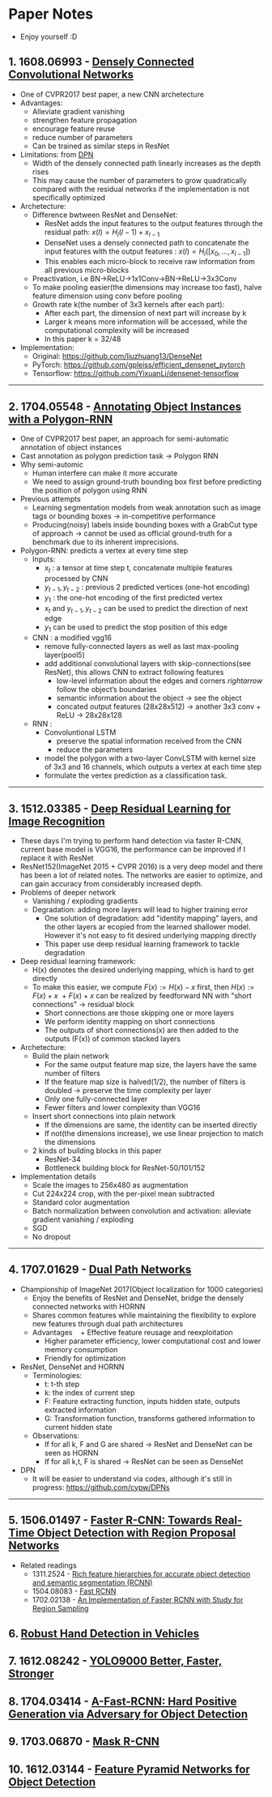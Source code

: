 # Paper Notes
+ Enjoy yourself :D

## 1. 1608.06993 - [Densely Connected Convolutional Networks](https://arxiv.org/abs/1608.06993)
+ One of CVPR2017 best paper, a new CNN archetecture
+ Advantages:
  + Alleviate gradient vanishing
  + strengthen feature propagation
  + encourage feature reuse
  + reduce number of parameters
  + Can be trained as similar steps in ResNet
+ Limitations: from [DPN](https://arxiv.org/abs/1707.01629)
  + Width of the densely connected path linearly increases as the depth rises
  + This may cause the number of parameters to grow quadratically compared with the residual networks if the implementation is not specifically optimized
+ Archetecture: 
  + Difference bwtween ResNet and DenseNet: 
    + ResNet adds the input features to the output features through the residual path: $x(l) = H_l(l-1) + x_{l-1}$
    + DenseNet uses a densely connected path to concatenate the input features with the output features : $x(l) = H_l([x_0,...,x_{l-1}])$
    + This enables each micro-block to receive raw information from all previous micro-blocks
  + Preactivation, i.e BN->ReLU->1x1Conv->BN->ReLU->3x3Conv
  + To make pooling easier(the dimensions may increase too fast), halve feature dimension using conv before pooling
  + Growth rate k(the number of 3x3 kernels after each part):
    + After each part, the dimension of next part will increase by k
    + Larger k means more information will be accessed, while the computational complexity will be increased
    + In this paper k = 32/48
+ Implementation: 
  + Original: https://github.com/liuzhuang13/DenseNet
  + PyTorch: https://github.com/gpleiss/efficient_densenet_pytorch
  + Tensorflow: https://github.com/YixuanLi/densenet-tensorflow
---

## 2. 1704.05548 - [Annotating Object Instances with a Polygon-RNN](https://arxiv.org/abs/1704.05548)
+ One of CVPR2017 best paper, an approach for semi-automatic annotation of object instances
+ Cast annotation as polygon prediction task $\rightarrow$ Polygon RNN
+ Why semi-automic
  + Human interfere can make it more accurate
  + We need to assign ground-truth bounding box first before predicting the position of polygon using RNN
+ Previous attempts
  + Learning segmentation models from weak annotation such as image tags or bounding boxes $\rightarrow$ in-competitive performance
  + Producing(noisy) labels inside bounding boxes with a GrabCut type of approach $\rightarrow$ cannot be used as official ground-truth for a benchmark due to its inherent imprecisions.
+ Polygon-RNN: predicts a vertex at every time step
  + Inputs:
    + $x_t$ : a tensor at time step t, concatenate multiple features processed by CNN
    + $y_{t-1}, y_{t-2}$ : previous 2 predicted vertices (one-hot encoding)
    + $y_1$ : the one-hot encoding of the first predicted vertex
    + $x_t$ and $y_{t-1}, y_{t-2}$ can be used to predict the direction of next edge
    + $y_1$ can be used to predict the stop position of this edge
  + CNN : a modified vgg16
    + remove fully-connected layers as well as last max-pooling layer(pool5)
    + add additional convolutional layers with skip-connections(see ResNet), this allows CNN to extract following features  
      + low-level information about the edges and corners $rightarrow$ follow the object’s boundaries
      + semantic information about the object $\rightarrow$ see the object
      + concated output features (28x28x512) $\rightarrow$ another 3x3 conv + ReLU $\rightarrow$ 28x28x128
  + RNN : 
    + Convoluntional LSTM
      + preserve the spatial information received from the CNN
      + reduce the parameters
    + model the polygon with a two-layer ConvLSTM with kernel size of 3x3 and 16 channels, which outputs a vertex at each time step
    + formulate the vertex prediction as a classification task.

---

## 3. 1512.03385 - [Deep Residual Learning for Image Recognition](https://arxiv.org/abs/1512.03385)
+ These days I'm trying to perform hand detection via faster R-CNN, current base model is VGG16, the performance can be improved if I replace it with ResNet
+ ResNet152(ImageNet 2015 + CVPR 2016) is a very deep model and there has been a lot of related notes. The networks are easier to optimize, and can gain accuracy from considerably increased depth. 
+ Problems of deeper network
  + Vanishing / exploding gradients
  + Degradation: adding more layers will lead to higher training error
    + One solution of degradation: add "identity mapping" layers, and the other layers ar ecopied from the learned shallower model. However it's not easy to fit desired underlying mapping directly
    + This paper use deep residual learning framework to tackle degradation
+ Deep residual learning framework: 
  + H(x) denotes the desired underlying mapping, which is hard to get directly
  + To make this easier, we compute $F(x) := H(x) - x$ first, then $H(x) := F(x) + x$
  + $F(x) + x$ can be realized by feedforward NN with "short connections" $\rightarrow$ residual block
    + Short connections are those skipping one or more layers
    + We perform identity mapping on short connections
    + The outputs of short connections(x) are then added to the outputs (F(x)) of common stacked layers
+ Archetecture:
  + Build the plain network
    + For the same output feature map size, the layers have the same number of filters
    + If the feature map size is halved(1/2), the number of filters is doubled $\rightarrow$ preserve the time complexity per layer
    + Only one fully-connected layer
    + Fewer filters and lower complexity than VGG16
  + Insert short connections into plain network
    + If the dimensions are same, the identity can be inserted directly
    + If not(the dimensions increase), we use linear projection to match the dimensions
  + 2 kinds of building blocks in this paper
    + ResNet-34
    + Bottleneck building block for ResNet-50/101/152
+ Implementation details
  + Scale the images to 256x480 as augmentation
  + Cut 224x224 crop, with the per-pixel mean subtracted
  + Standard color augmentation
  + Batch normalization between convolution and activation: alleviate gradient vanishing / exploding
  + SGD
  + No dropout

---

## 4. 1707.01629 - [Dual Path Networks](https://arxiv.org/abs/1707.01629)
+ Championship of ImageNet 2017(Object localization for 1000 categories) 
  + Enjoy the benefits of ResNet and DenseNet, bridge the densely connected networks with HORNN
  + Shares common features while maintaining the flexibility to explore new features through dual path architectures
  + Advantages
    + Effective feature reusage and reexploitation
    + Higher parameter efficiency, lower computational cost and lower memory consumption
    + Friendly for optimization
+ ResNet, DenseNet and HORNN
  + Terminologies:
    + t: t-th step
    + k: the index of current step
    + F: Feature extracting function, inputs hidden state, outputs extracted information
    + G: Transformation function, transforms gathered information to current hidden state
  + Observations:
    + If for all k, F and G are shared $\rightarrow$ ResNet and DenseNet can be seen as HORNN
    + If for all k,t, F is shared $\rightarrow$ ResNet can be seen as DenseNet
+ DPN
  + It will be easier to understand via codes, although it's still in progress: https://github.com/cypw/DPNs
---

## 5. 1506.01497 - [Faster R-CNN: Towards Real-Time Object Detection with Region Proposal Networks](https://arxiv.org/abs/1506.01497)
+ Related readings
  + 1311.2524 - [Rich feature hierarchies for accurate object detection and semantic segmentation (RCNN)](https://arxiv.org/abs/1311.2524)
  + 1504.08083 - [Fast RCNN](https://arxiv.org/abs/1504.08083)
  + 1702.02138 - [An Implementation of Faster RCNN with Study for Region Sampling](https://arxiv.org/abs/1702.02138)

## 6. [Robust Hand Detection in Vehicles](http://ieeexplore.ieee.org/document/7899695/)

## 7. 1612.08242 - [YOLO9000 Better, Faster, Stronger](https://arxiv.org/abs/1612.08242)

## 8. 1704.03414 - [A-Fast-RCNN: Hard Positive Generation via Adversary for Object Detection](https://arxiv.org/abs/1704.03414)

## 9. 1703.06870 - [Mask R-CNN](https://arxiv.org/abs/1703.06870)

## 10. 1612.03144 - [Feature Pyramid Networks for Object Detection](https://arxiv.org/abs/1612.03144)

